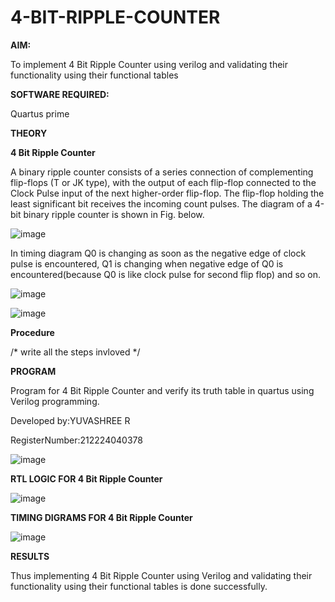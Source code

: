 # 4-BIT-RIPPLE-COUNTER

**AIM:**

To implement  4 Bit Ripple Counter using verilog and validating their functionality using their functional tables

**SOFTWARE REQUIRED:**

Quartus prime

**THEORY**

**4 Bit Ripple Counter**

A binary ripple counter consists of a series connection of complementing flip-flops (T or JK type), with the output of each flip-flop connected to the Clock Pulse input of the next higher-order flip-flop. The flip-flop holding the least significant bit receives the incoming count pulses. The diagram of a 4-bit binary ripple counter is shown in Fig. below.

![image](https://github.com/naavaneetha/4-BIT-RIPPLE-COUNTER/assets/154305477/cb4b74d4-31ab-4359-95d0-d22e67daba13)

In timing diagram Q0 is changing as soon as the negative edge of clock pulse is encountered, Q1 is changing when negative edge of Q0 is encountered(because Q0 is like clock pulse for second flip flop) and so on.

![image](https://github.com/naavaneetha/4-BIT-RIPPLE-COUNTER/assets/154305477/a573a7d6-014e-4e54-93e6-e2ac9530960b)

![image](https://github.com/naavaneetha/4-BIT-RIPPLE-COUNTER/assets/154305477/85e1958a-2fc1-49bb-9a9f-d58ccbf3663c)

**Procedure**

/* write all the steps invloved */

**PROGRAM**

 Program for 4 Bit Ripple Counter and verify its truth table in quartus using Verilog programming.

 Developed by:YUVASHREE R 
 
 RegisterNumber:212224040378

 
![image](https://github.com/user-attachments/assets/3d8852e0-e6be-40ae-8bfb-8add1b76db17)



**RTL LOGIC FOR 4 Bit Ripple Counter**

![image](https://github.com/user-attachments/assets/c520ec35-e678-4275-ac5d-3e7552c621e6)


**TIMING DIGRAMS FOR 4 Bit Ripple Counter**

![image](https://github.com/user-attachments/assets/3e595465-1155-43ca-a380-14cdbb9ec523)

**RESULTS**

Thus implementing 4 Bit Ripple Counter using Verilog and validating their functionality using their functional tables is done successfully.
